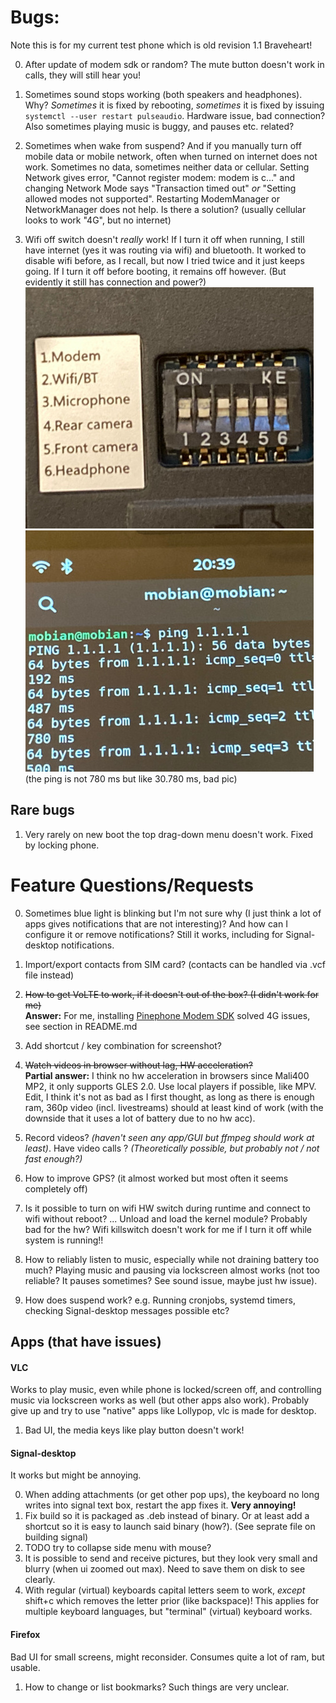 # Bugs:

Note this is for my current test phone which is old revision 1.1 Braveheart!

0. After update of modem sdk or random? The mute button doesn't work in calls, they will still hear you!

1. Sometimes sound stops working (both speakers and headphones). Why? _Sometimes_ it is fixed by rebooting, _sometimes_ it is fixed by issuing `systemctl --user restart pulseaudio`. Hardware issue, bad connection? Also sometimes playing music is buggy, and pauses etc. related?

2. Sometimes when wake from suspend? And if you manually turn off mobile data or mobile network, often when turned on internet does not work. Sometimes no data, sometimes neither data or cellular. Setting Network gives error, "Cannot register modem: modem is c..." and changing Network Mode says "Transaction timed out" _or_ "Setting allowed modes not supported". Restarting ModemManager or NetworkManager does not help. Is there a solution? (usually cellular looks to work "4G", but no internet)

3. Wifi off switch doesn't _really_ work! If I turn it off when running, I still have internet (yes it was routing via wifi) and bluetooth. It worked to disable wifi before, as I recall, but now I tried twice and it just keeps going. If I turn it off before booting, it remains off however. (But evidently it still has connection and power?) \
![Switches off internet 1](pics/wifi_switch_off.jpg)![Switches off internet 1](pics/wifi_switch_off_internet.jpg) \
(the ping is not 780 ms but like 30.780 ms, bad pic)

## Rare bugs

1. Very rarely on new boot the top drag-down menu doesn't work. Fixed by locking phone.


# Feature Questions/Requests

0. Sometimes blue light is blinking but I'm not sure why (I just think a lot of apps gives notifications that are not interesting)? And how can I configure it or remove notifications? Still it works, including for Signal-desktop notifications.
1. Import/export contacts from SIM card? (contacts can be handled via .vcf file instead)
2. ~~How to get VoLTE to work, if it doesn't out of the box? (I didn't work for me)~~ \
**Answer:** For me, installing [Pinephone Modem SDK](https://github.com/the-modem-distro/pinephone_modem_sdk) solved 4G issues, see section in README.md
4. Add shortcut / key combination for screenshot?

5. ~~Watch videos in browser without lag, HW acceleration?~~ \
**Partial answer:** I think no hw acceleration in browsers since Mali400 MP2, it only supports GLES 2.0. Use local players if possible, like MPV. Edit, I think it's not as bad as I first thought, as long as there is enough ram, 360p video (incl. livestreams) should at least kind of work (with the downside that it uses a lot of battery due to no hw acc).

6. Record videos? _(haven't seen any app/GUI but ffmpeg should work at least)_. Have video calls ? _(Theoretically possible, but probably not / not fast enough?)_
7. How to improve GPS? (it almost worked but most often it seems completely off)
8. Is it possible to turn on wifi HW switch during runtime and connect to wifi without reboot? ... Unload and load the kernel module? Probably bad for the hw? Wifi killswitch doesn't work for me if I turn it off while system is running!!
9. How to reliably listen to music, especially while not draining battery too much? Playing music and pausing via lockscreen almost works (not too reliable? It pauses sometimes? See sound issue, maybe just hw issue).
10. How does suspend work? e.g. Running cronjobs, systemd timers, checking Signal-desktop messages possible etc?

## Apps (that have issues)

#### VLC
Works to play music, even while phone is locked/screen off, and controlling music via lockscreen works as well (but other apps also work). 
Probably give up and try to use "native" apps like Lollypop, vlc is made for desktop.

1. Bad UI, the media keys like play button doesn't work!

#### Signal-desktop

It works but might be annoying.

0. When adding attachments (or get other pop ups), the keyboard no long writes into signal text box, restart the app fixes it. **Very annoying!**
1. Fix build so it is packaged as .deb instead of binary. Or at least add a shortcut so it is easy to launch said binary (how?). (See seprate file on building signal)
2. TODO try to collapse side menu with mouse?
3. It is possible to send and receive pictures, but they look very small and blurry (when ui zoomed out max). Need to save them on disk to see clearly.
4. With regular (virtual) keyboards capital letters seem to work, _except_ shift+c which removes the letter prior (like backspace)! This applies for multiple keyboard languages, but "terminal" (virtual) keyboard works.

#### Firefox

Bad UI for small screens, might reconsider. Consumes quite a lot of ram, but usable.

1. How to change or list bookmarks? Such things are very unclear.
